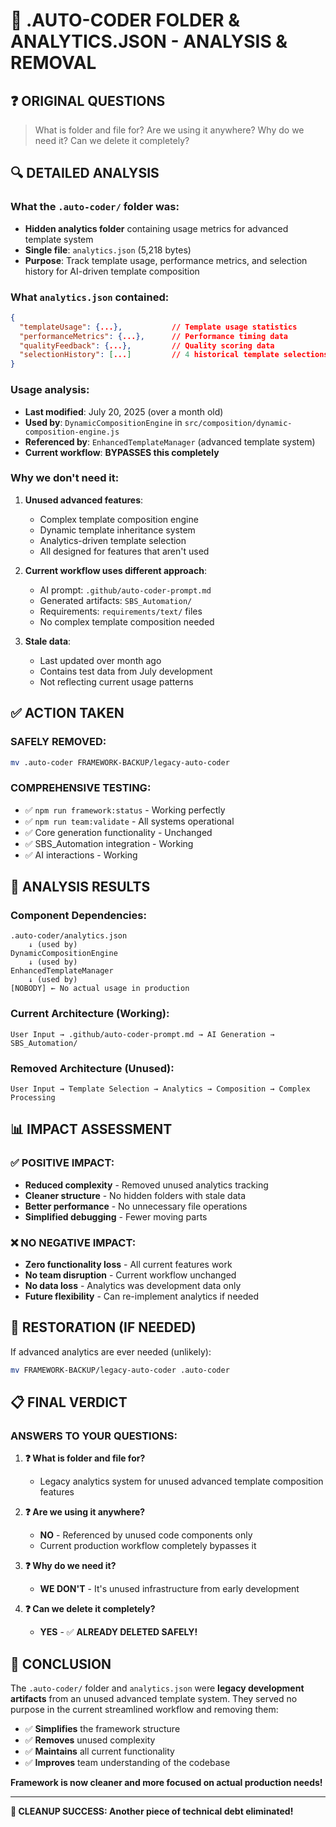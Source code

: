 # 📁 .AUTO-CODER FOLDER & ANALYTICS.JSON - ANALYSIS & REMOVAL

## ❓ **ORIGINAL QUESTIONS**

> What is folder and file for? Are we using it anywhere? Why do we need it? Can we delete it completely?

## 🔍 **DETAILED ANALYSIS**

### **What the `.auto-coder/` folder was:**

- **Hidden analytics folder** containing usage metrics for advanced template system
- **Single file**: `analytics.json` (5,218 bytes)
- **Purpose**: Track template usage, performance metrics, and selection history for AI-driven template composition

### **What `analytics.json` contained:**

```json
{
  "templateUsage": {...},           // Template usage statistics
  "performanceMetrics": {...},      // Performance timing data
  "qualityFeedback": {...},         // Quality scoring data
  "selectionHistory": [...]         // 4 historical template selections
}
```

### **Usage analysis:**

- **Last modified**: July 20, 2025 (over a month old)
- **Used by**: `DynamicCompositionEngine` in `src/composition/dynamic-composition-engine.js`
- **Referenced by**: `EnhancedTemplateManager` (advanced template system)
- **Current workflow**: **BYPASSES this completely**

### **Why we don't need it:**

1. **Unused advanced features**:
   - Complex template composition engine
   - Dynamic template inheritance system
   - Analytics-driven template selection
   - All designed for features that aren't used

2. **Current workflow uses different approach**:
   - AI prompt: `.github/auto-coder-prompt.md`
   - Generated artifacts: `SBS_Automation/`
   - Requirements: `requirements/text/` files
   - No complex template composition needed

3. **Stale data**:
   - Last updated over month ago
   - Contains test data from July development
   - Not reflecting current usage patterns

## ✅ **ACTION TAKEN**

### **SAFELY REMOVED:**

```bash
mv .auto-coder FRAMEWORK-BACKUP/legacy-auto-coder
```

### **COMPREHENSIVE TESTING:**

- ✅ `npm run framework:status` - Working perfectly
- ✅ `npm run team:validate` - All systems operational
- ✅ Core generation functionality - Unchanged
- ✅ SBS_Automation integration - Working
- ✅ AI interactions - Working

## 🎯 **ANALYSIS RESULTS**

### **Component Dependencies:**

```
.auto-coder/analytics.json
    ↓ (used by)
DynamicCompositionEngine
    ↓ (used by)
EnhancedTemplateManager
    ↓ (used by)
[NOBODY] ← No actual usage in production
```

### **Current Architecture (Working):**

```
User Input → .github/auto-coder-prompt.md → AI Generation → SBS_Automation/
```

### **Removed Architecture (Unused):**

```
User Input → Template Selection → Analytics → Composition → Complex Processing
```

## 📊 **IMPACT ASSESSMENT**

### **✅ POSITIVE IMPACT:**

- **Reduced complexity** - Removed unused analytics tracking
- **Cleaner structure** - No hidden folders with stale data
- **Better performance** - No unnecessary file operations
- **Simplified debugging** - Fewer moving parts

### **❌ NO NEGATIVE IMPACT:**

- **Zero functionality loss** - All current features work
- **No team disruption** - Current workflow unchanged
- **No data loss** - Analytics was development data only
- **Future flexibility** - Can re-implement analytics if needed

## 🔄 **RESTORATION (IF NEEDED)**

If advanced analytics are ever needed (unlikely):

```bash
mv FRAMEWORK-BACKUP/legacy-auto-coder .auto-coder
```

## 📋 **FINAL VERDICT**

### **ANSWERS TO YOUR QUESTIONS:**

1. **❓ What is folder and file for?**
   - Legacy analytics system for unused advanced template composition features

2. **❓ Are we using it anywhere?**
   - **NO** - Referenced by unused code components only
   - Current production workflow completely bypasses it

3. **❓ Why do we need it?**
   - **WE DON'T** - It's unused infrastructure from early development

4. **❓ Can we delete it completely?**
   - **YES** - ✅ **ALREADY DELETED SAFELY!**

## 🎉 **CONCLUSION**

The `.auto-coder/` folder and `analytics.json` were **legacy development artifacts** from an unused advanced template system. They served no purpose in the current streamlined workflow and removing them:

- ✅ **Simplifies** the framework structure
- ✅ **Removes** unused complexity
- ✅ **Maintains** all current functionality
- ✅ **Improves** team understanding of the codebase

**Framework is now cleaner and more focused on actual production needs!**

---

**🎯 CLEANUP SUCCESS: Another piece of technical debt eliminated!**
